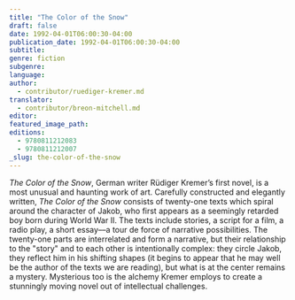 ```yaml
---
title: "The Color of the Snow"
draft: false
date: 1992-04-01T06:00:30-04:00
publication_date: 1992-04-01T06:00:30-04:00
subtitle:
genre: fiction
subgenre:
language:
author:
  - contributor/ruediger-kremer.md
translator:
  - contributor/breon-mitchell.md
editor:
featured_image_path:
editions:
  - 9780811212083
  - 9780811212007
_slug: the-color-of-the-snow
---
```


_The Color of the Snow_, German writer Rüdiger Kremer’s first novel, is a most unusual and haunting work of art. Carefully constructed and elegantly written, _The Color of the Snow_ consists of twenty-one texts which spiral around the character of Jakob, who first appears as a seemingly retarded boy born during World War II. The texts include stories, a script for a film, a radio play, a short essay––a tour de force of narrative possibilities. The twenty-one parts are interrelated and form a narrative, but their relationship to the "story" and to each other is intentionally complex: they circle Jakob, they reflect him in his shifting shapes (it begins to appear that he may well be the author of the texts we are reading), but what is at the center remains a mystery. Mysterious too is the alchemy Kremer employs to create a stunningly moving novel out of intellectual challenges.

